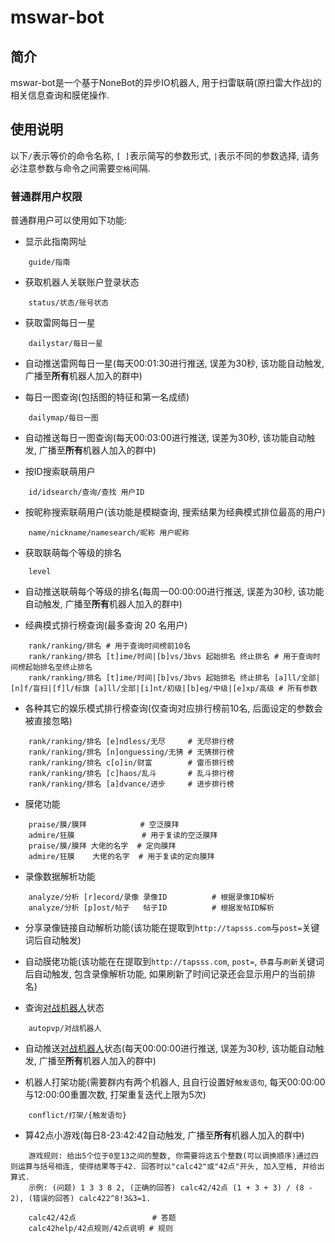 # mswar-bot

## 简介
mswar-bot是一个基于NoneBot的异步IO机器人, 用于扫雷联萌(原扫雷大作战)的相关信息查询和膜佬操作.

## 使用说明
以下`/`表示等价的命令名称, `[ ]`表示简写的参数形式, `|`表示不同的参数选择, 请务必注意参数与命令之间需要`空格`间隔.

### 普通群用户权限
普通群用户可以使用如下功能:
+ 显示此指南网址

```
    guide/指南
```

+ 获取机器人关联账户登录状态

```
    status/状态/账号状态
```

+ 获取雷网每日一星

```
    dailystar/每日一星
```

+ 自动推送雷网每日一星(每天00:01:30进行推送, 误差为30秒, 该功能自动触发, 广播至**所有**机器人加入的群中)

+ 每日一图查询(包括图的特征和第一名成绩)

```
    dailymap/每日一图
```

+ 自动推送每日一图查询(每天00:03:00进行推送, 误差为30秒, 该功能自动触发, 广播至**所有**机器人加入的群中)

+ 按ID搜索联萌用户

```
    id/idsearch/查询/查找 用户ID
```

+ 按昵称搜索联萌用户(该功能是模糊查询, 搜索结果为经典模式排位最高的用户)

```
    name/nickname/namesearch/昵称 用户昵称
```

+ 获取联萌每个等级的排名

```
    level
```

+ 自动推送联萌每个等级的排名(每周一00:00:00进行推送, 误差为30秒, 该功能自动触发, 广播至**所有**机器人加入的群中)

+ 经典模式排行榜查询(最多查询 20 名用户)

```
    rank/ranking/排名 # 用于查询时间榜前10名
    rank/ranking/排名 [t]ime/时间|[b]vs/3bvs 起始排名 终止排名 # 用于查询时间榜起始排名至终止排名
    rank/ranking/排名 [t]ime/时间|[b]vs/3bvs 起始排名 终止排名 [a]ll/全部|[n]f/盲扫|[f]l/标旗 [a]ll/全部|[i]nt/初级|[b]eg/中级|[e]xp/高级 # 所有参数
```

+ 各种其它的娱乐模式排行榜查询(仅查询对应排行榜前10名, 后面设定的参数会被直接忽略)

```
    rank/ranking/排名 [e]ndless/无尽     # 无尽排行榜
    rank/ranking/排名 [n]onguessing/无猜 # 无猜排行榜
    rank/ranking/排名 c[o]in/财富        # 雷币排行榜
    rank/ranking/排名 [c]haos/乱斗       # 乱斗排行榜
    rank/ranking/排名 [a]dvance/进步     # 进步排行榜
```

+ 膜佬功能

```
    praise/膜/膜拜            # 空泛膜拜
    admire/狂膜               # 用于复读的空泛膜拜
    praise/膜/膜拜 大佬的名字  # 定向膜拜
    admire/狂膜    大佬的名字  # 用于复读的定向膜拜
```

+ 录像数据解析功能

```
    analyze/分析 [r]ecord/录像 录像ID          # 根据录像ID解析
    analyze/分析 [p]ost/帖子   帖子ID          # 根据发帖ID解析  
```

+ 分享录像链接自动解析功能(该功能在提取到`http://tapsss.com`与`post=`关键词后自动触发)

+ 自动膜佬功能(该功能在在提取到`http://tapsss.com`, `post=`, `恭喜`与`刷新`关键词后自动触发, 包含录像解析功能, 如果刷新了时间记录还会显示用户的当前排名)

+ 查询[对战机器人](https://github.com/T0nyX1ang/mswar-bot-autopvp)状态

```
    autopvp/对战机器人
```

+ 自动推送[对战机器人](https://github.com/T0nyX1ang/mswar-bot-autopvp)状态(每天00:00:00进行推送, 误差为30秒, 该功能自动触发, 广播至**所有**机器人加入的群中)

+ 机器人打架功能(需要群内有两个机器人, 且自行设置好`触发语句`, 每天00:00:00与12:00:00重置次数, 打架重复迭代上限为5次)

```
    conflict/打架/{触发语句}
```

+ 算42点小游戏(每日8-23:42:42自动触发, 广播至**所有**机器人加入的群中)

```
    游戏规则: 给出5个位于0至13之间的整数, 你需要将这五个整数(可以调换顺序)通过四则运算与括号相连, 使得结果等于42. 回答时以"calc42"或"42点"开头, 加入空格, 并给出算式.
    示例: (问题) 1 3 3 8 2, (正确的回答) calc42/42点 (1 + 3 + 3) / (8 - 2), (错误的回答) calc422^8!3&3=1.
```

```
    calc42/42点                 # 答题
    calc42help/42点规则/42点说明 # 规则
```

<!-- ## 安装机器人
+ 下载酷Q Air
+ 安装CQHttp插件
+ 安装Python 3.7及以上版本
+ 安装依赖项
```
    pip install -r requirements.txt
```
+ 根据Nonebot中的说明修改CQHttp与NoneBot间的相关配置
+ (可选)修改配置`config.py`
+ 运行机器人
```
    py -3 bot.py
```

## 协议
+ 本项目基于`AGPL 3.0`开源, 这意味着你可以免费使用该软件, 但当你修改了源代码时, 你需要开源你的代码, 并使用相同的协议授权你的代码. 

### 超级管理员权限
超级管理员相当于整个控制系统的核心部分, 可以登录/退出登录机器人关联的账号, 当机器人关联账号处于登出状态时, 大部分功能无法使用, 其语法如下:
+ 登录机器人关联账户
```
    login/登录
```
+ 登出机器人关联账户
```
    logout/登出/退出登录
```

-->
